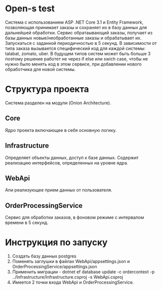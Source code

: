 # Open-s test

Система с использованием ASP .NET Core 3.1 и Entity Framework, позволяющая принимает заказы и сохраняет их в базу данных для дальнейшей обработки.
Сервис обратаывающий заказы, получает из базы данных новые/необработанные заказы и обрабатывает их. Запускаться с заданной периодичностью в 5 секунд.
В зависимости от типа заказа вызывается специфический код для каждой системы: talabat, zomato, uber. В будущем типов систем может быть больше 3 поэтому решение работет не через if else или swich case, чтобы не нужно было менять код в этом сервисе, при добавлении нового обработчика для новой системы.

# Структура проекта
Система разделен на модули (Onion Architecture).

## Core
Ядро проекта включающее в себя основную логику.

## Infrastructure
Определяет объекты данных, доступ к базе данных. Содержит реализацию интерфейсов, определенных на уровне ядра.

## WebApi
Апи реализующее прием данных от пользователя.

## OrderProcessingService
Сервис для обработки заказов, в фоновом режиме с интервалом времени в 5 секунд.

# Инструкция по запуску

1. Создать базу данных postgres
2. Поменять заглушки в файлах WebApi/appsettings.json и OrderProcessingService/appsettings.json
3. Применить миграции - dotnet ef database update -c ordercontext -p ../Infrastructure/Infrastructure.csproj -s WebApi.csproj
4. Имеется 2 точки входа WebApi и OrderProcessingService.

